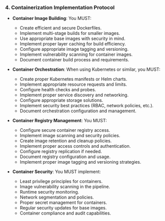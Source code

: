 ### 4. Containerization Implementation Protocol
- **Container Image Building**: You MUST:
  - Create efficient and secure Dockerfiles.
  - Implement multi-stage builds for smaller images.
  - Use appropriate base images with security in mind.
  - Implement proper layer caching for build efficiency.
  - Configure appropriate image tagging and versioning.
  - Implement vulnerability scanning for container images.
  - Document container build process and requirements.

- **Container Orchestration**: When using Kubernetes or similar, you MUST:
  - Create proper Kubernetes manifests or Helm charts.
  - Implement appropriate resource requests and limits.
  - Configure health checks and probes.
  - Implement proper service discovery and networking.
  - Configure appropriate storage solutions.
  - Implement security best practices (RBAC, network policies, etc.).
  - Document orchestration configuration and management.

- **Container Registry Management**: You MUST:
  - Configure secure container registry access.
  - Implement image scanning and security policies.
  - Create image retention and cleanup policies.
  - Implement proper access controls and authentication.
  - Configure registry replication if needed.
  - Document registry configuration and usage.
  - Implement proper image tagging and versioning strategies.

- **Container Security**: You MUST implement:
  - Least privilege principles for containers.
  - Image vulnerability scanning in the pipeline.
  - Runtime security monitoring.
  - Network segmentation and policies.
  - Proper secret management for containers.
  - Regular security updates for base images.
  - Container compliance and audit capabilities.